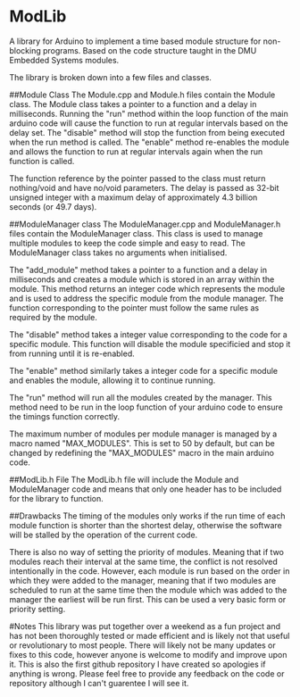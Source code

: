 # ModLib
A library for Arduino to implement a time based module structure for non-blocking programs. Based on the code structure taught in the DMU Embedded Systems modules.

The library is broken down into a few files and classes.

##Module Class
The Module.cpp and Module.h files contain the Module class. The Module class takes a pointer to a function and a delay in milliseconds. Running the "run" method within the loop function of the main arduino code will cause the function to run at regular intervals based on the delay set. The "disable" method will stop the function from being executed when the run method is called. The "enable" method re-enables the module and allows the function to run at regular intervals again when the run function is called. 

The function reference by the pointer passed to the class must return nothing/void and have no/void parameters. The delay is passed as 32-bit unsigned integer with a maximum delay of approximately 4.3 billion seconds (or 49.7 days).

##ModuleManager class
The ModuleManager.cpp and ModuleManager.h files contain the ModuleManager class. This class is used to manage multiple modules to keep the code simple and easy to read. The ModuleManager class takes no arguments when initialised. 

The "add_module" method takes a pointer to a function and a delay in milliseconds and creates a module which is stored in an array within the module. This method returns an integer code which represents the module and is used to address the specific module from the module manager. The function corresponding to the pointer must follow the same rules as required by the module.

The "disable" method takes a integer value corresponding to the code for a specific module. This function will disable the module specificied and stop it from running until it is re-enabled. 

The "enable" method similarly takes a integer code for a specific module and enables the module, allowing it to continue running.

The "run" method will run all the modules created by the manager. This method need to be run in the loop function of your arduino code to ensure the timings function correctly.

The maximum number of modules per module manager is managed by a macro named "MAX_MODULES". This is set to 50 by default, but can be changed by redefining the "MAX_MODULES" macro in the main arduino code. 

##ModLib.h File
The ModLib.h file will include the Module and ModuleManager code and means that only one header has to be included for the library to function.

##Drawbacks
The timing of the modules only works if the run time of each module function is shorter than the shortest delay, otherwise the software will be stalled by the operation of the current code. 

There is also no way of setting the priority of modules. Meaning that if two modules reach their interval at the same time, the conflict is not resolved intentionally in the code. However, each module is run based on the order in which they were added to the manager, meaning that if two modules are scheduled to run at the same time then the module which was added to the manager the earliest will be run first. This can be used a very basic form or priority setting. 

#Notes
This library was put together over a weekend as a fun project and has not been thoroughly tested or made efficient and is likely not that useful or revolutionary to most people. There will likely not be many updates or fixes to this code, however anyone is welcome to modify and improve upon it. This is also the first github repository I have created so apologies if anything is wrong. Please feel free to provide any feedback on the code or repository although I can't guarentee I will see it. 
